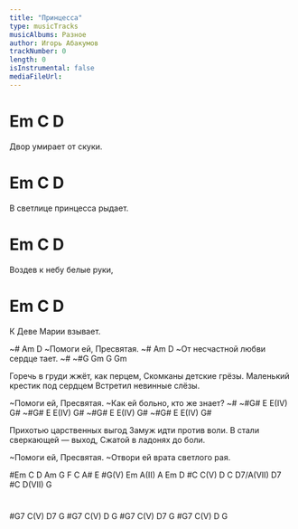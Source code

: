 ```yaml
---
title: "Принцесса"
type: musicTracks
musicAlbums: Разное
author: Игорь Абакумов
trackNumber: 0
length: 0
isInstrumental: false
mediaFileUrl: 
---
```


#  Em     C        D
Двор умирает от скуки.
#       Em       C       D
В светлице принцесса рыдает.
#    Em         C     D
Воздев к небу белые руки,
#   Em     C      D
К Деве Марии взывает.

~#     Am           D
~Помоги ей, Пресвятая.
~#       Am                   D
~От несчастной любви сердце тает.
~#
~#G Gm G Gm

Горечь в груди жжёт, как перцем,
Скомканы детские грёзы.
Маленький крестик под сердцем
Встретил невинные слёзы.

~Помоги ей, Пресвятая.
~Как ей больно, кто же знает?
~#
~#G# E E(IV) G#
~#G# E E(IV) G#
~#G# E E(IV) G#
~#G# E E(IV) G#

Прихотью царственных выгод
Замуж идти против воли.
В стали сверкающей — выход,
Сжатой в ладонях до боли.

~Помоги ей, Пресвятая.
~Отвори ей врата светлого рая.

#Em C D Am G F C A# E
#G(V) Em A(II) A Em D
#C C(V) D C D7/A(VII) D7
#C D(VII) G
#
#G7 C(V) D7 G
#G7 C(V) D G
#G7 C(V) D7 G
#G7 C(V) D G

